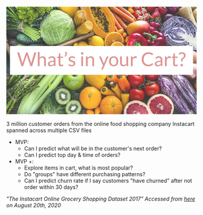![title](images/title.jpg)

3 million customer orders from the online food shopping company Instacart spanned across multiple CSV files

* MVP: 
    - Can I predict what will be in the customer's next order?
    - Can I predict top day & time of orders?
* MVP +:
    - Explore items in cart, what is most popular?
    - Do "groups" have different purchasing patterns?
    - Can I predict churn rate if I say customers "have churned" after not order  within 30 days?

*"The Instacart Online Grocery Shopping Dataset 2017” Accessed from [here](https://www.instacart.com/datasets/grocery-shopping-2017) on August 20th, 2020*
